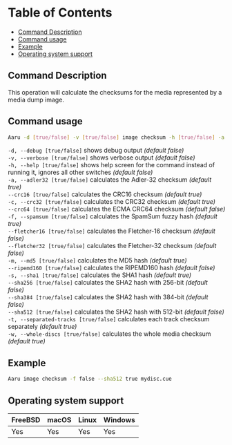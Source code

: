 # Table of Contents

- [Command Description](#command-description)
- [Command usage](#command-usage)
- [Example](#example)
- [Operating system support](#operating-system-support)

## Command Description

This operation will calculate the checksums for the media represented by a media dump image.

## Command usage

```bash
Aaru -d [true/false] -v [true/false] image checksum -h [true/false] -a [true/false] --crc16 [true/false] -c [true/false] --crc64 [true/false] -f [true/false] --fletcher16 [true/false] --fletcher32 [true/false] -m [true/false] --ripemd160 [true/false] -s [true/false] --sha256 [true/false] --sha384 [true/false] --sha512 [true/false] -t [true/false] -w [true/false] <image-path>
```

`-d, --debug [true/false]` shows debug output *(default false)*                            
`-v, --verbose [true/false]` shows verbose output *(default false)*                           
`-h, --help [true/false]` shows help screen for the command instead of running it, ignores all other switches *(default false)*                                      
`-a, --adler32 [true/false]` calculates the Adler-32 checksum *(default true)*       
`--crc16 [true/false]` calculates the CRC16 checksum *(default true)*      
`-c, --crc32 [true/false]` calculates the CRC32 checksum *(default true)*        
`--crc64 [true/false]` calculates the ECMA CRC64 checksum *(default false)*              
`-f, --spamsum [true/false]` calculates the SpamSum fuzzy hash *(default true)*            
`--fletcher16 [true/false]` calculates the Fletcher-16 checksum *(default false)*              
`--fletcher32 [true/false]` calculates the Fletcher-32 checksum *(default false)*            
`-m, --md5 [true/false]` calculates the MD5 hash *(default true)*         
`--ripemd160 [true/false]` calculates the RIPEMD160 hash *(default false)*         
`-s, --sha1 [true/false]` calculates the SHA1 hash *(default true)*     
`--sha256 [true/false]` calculates the SHA2 hash with 256-bit *(default false)*       
`--sha384 [†rue/false]` calculates the SHA2 hash with 384-bit *(default false)*         
`--sha512 [true/false]` calculates the SHA2 hash with 512-bit *(default false)*         
`-t, --separated-tracks [true/false]` calculates each track checksum separately *(default true)*          
`-w, --whole-discs [true/false]` calculates the whole media checksum *(default true)*

## Example

```bash
Aaru image checksum -f false --sha512 true mydisc.cue
```

## Operating system support

| FreeBSD | macOS | Linux | Windows |
| ------- | ----- | ----- | ------- |
| Yes     | Yes   | Yes   | Yes     |
